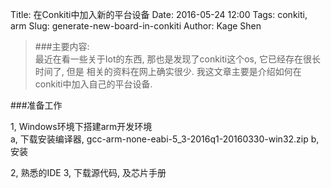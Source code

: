 Title: 在Conkiti中加入新的平台设备
Date: 2016-05-24 12:00
Tags: conkiti, arm
Slug: generate-new-board-in-conkiti
Author: Kage Shen

> ###主要内容:  
> 最近在看一些关于Iot的东西, 那也是发现了conkiti这个os, 它已经存在很长时间了, 但是
> 相关的资料在网上确实很少. 我这文章主要是介绍如何在conkiti中加入自己的平台设备.
> 

###准备工作

1, Windows环境下搭建arm开发环境  
    a, 下载安装编译器, gcc-arm-none-eabi-5_3-2016q1-20160330-win32.zip
    b, 安装

2, 熟悉的IDE
3, 下载源代码, 及芯片手册  











